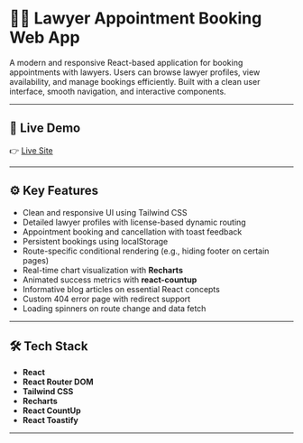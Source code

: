 # 🧑‍⚖️ Lawyer Appointment Booking Web App

A modern and responsive React-based application for booking appointments with lawyers. Users can browse lawyer profiles, view availability, and manage bookings efficiently. Built with a clean user interface, smooth navigation, and interactive components.

---

## 🔗 Live Demo

👉 [Live Site](https://lawyer-appointment-a08.vercel.app/)

---

## ⚙️ Key Features

- Clean and responsive UI using Tailwind CSS
- Detailed lawyer profiles with license-based dynamic routing
- Appointment booking and cancellation with toast feedback
- Persistent bookings using localStorage
- Route-specific conditional rendering (e.g., hiding footer on certain pages)
- Real-time chart visualization with **Recharts**
- Animated success metrics with **react-countup**
- Informative blog articles on essential React concepts
- Custom 404 error page with redirect support
- Loading spinners on route change and data fetch

---

## 🛠️ Tech Stack

- **React**
- **React Router DOM**
- **Tailwind CSS**
- **Recharts**
- **React CountUp**
- **React Toastify**

---

